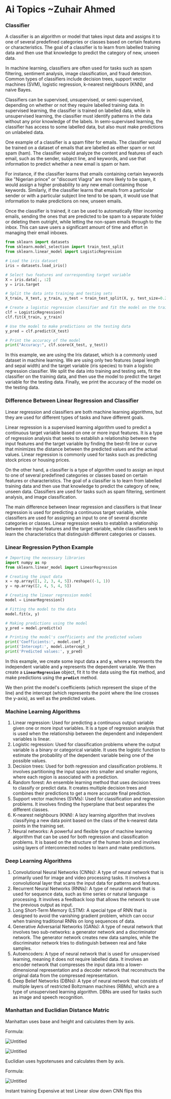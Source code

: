 # Ai Topics                     ~Zuhair Ahmed

### Classifier

A classifier is an algorithm or model that takes input data and assigns it to one of several predefined categories or classes based on certain features or characteristics. The goal of a classifier is to learn from labelled training data and then use that knowledge to predict the category of new, unseen data.

In machine learning, classifiers are often used for tasks such as spam filtering, sentiment analysis, image classification, and fraud detection. Common types of classifiers include decision trees, support vector machines (SVM), logistic regression, k-nearest neighbours (KNN), and naive Bayes.

Classifiers can be supervised, unsupervised, or semi-supervised, depending on whether or not they require labelled training data. In supervised learning, the classifier is trained on labelled data, while in unsupervised learning, the classifier must identify patterns in the data without any prior knowledge of the labels. In semi-supervised learning, the classifier has access to some labelled data, but also must make predictions on unlabeled data.

One example of a classifier is a spam filter for emails. The classifier would be trained on a dataset of emails that are labelled as either spam or not spam (ham). The classifier would analyze the content and features of each email, such as the sender, subject line, and keywords, and use that information to predict whether a new email is spam or ham.

For instance, if the classifier learns that emails containing certain keywords like "Nigerian prince" or "discount Viagra" are more likely to be spam, it would assign a higher probability to any new email containing those keywords. Similarly, if the classifier learns that emails from a particular sender or with a particular subject line tend to be spam, it would use that information to make predictions on new, unseen emails.

Once the classifier is trained, it can be used to automatically filter incoming emails, sending the ones that are predicted to be spam to a separate folder or deleting them outright, while letting the non-spam emails through to the inbox. This can save users a significant amount of time and effort in managing their email inboxes.

```python
from sklearn import datasets
from sklearn.model_selection import train_test_split
from sklearn.linear_model import LogisticRegression

# Load the iris dataset
iris = datasets.load_iris()

# Select two features and corresponding target variable
X = iris.data[:, :2]
y = iris.target

# Split the data into training and testing sets
X_train, X_test, y_train, y_test = train_test_split(X, y, test_size=0.2, random_state=42)

# Create a logistic regression classifier and fit the model on the training data
clf = LogisticRegression()
clf.fit(X_train, y_train)

# Use the model to make predictions on the testing data
y_pred = clf.predict(X_test)

# Print the accuracy of the model
print("Accuracy:", clf.score(X_test, y_test))
```

In this example, we are using the Iris dataset, which is a commonly used dataset in machine learning. We are using only two features (sepal length and sepal width) and the target variable (iris species) to train a logistic regression classifier. We split the data into training and testing sets, fit the classifier on the training data, and then use the model to predict the target variable for the testing data. Finally, we print the accuracy of the model on the testing data.

### Difference Between Linear Regression and Classifier

Linear regression and classifiers are both machine learning algorithms, but they are used for different types of tasks and have different goals.

Linear regression is a supervised learning algorithm used to predict a continuous target variable based on one or more input features. It is a type of regression analysis that seeks to establish a relationship between the input features and the target variable by finding the best-fit line or curve that minimizes the distance between the predicted values and the actual values. Linear regression is commonly used for tasks such as predicting stock prices or housing prices.

On the other hand, a classifier is a type of algorithm used to assign an input to one of several predefined categories or classes based on certain features or characteristics. The goal of a classifier is to learn from labelled training data and then use that knowledge to predict the category of new, unseen data. Classifiers are used for tasks such as spam filtering, sentiment analysis, and image classification.

The main difference between linear regression and classifiers is that linear regression is used for predicting a continuous target variable, while classifiers are used for assigning an input to one of several discrete categories or classes. Linear regression seeks to establish a relationship between the input features and the target variable, while classifiers seek to learn the characteristics that distinguish different categories or classes.

### Linear Regression Python Example

```python
# Importing the necessary libraries
import numpy as np
from sklearn.linear_model import LinearRegression

# Creating the input data
x = np.array([1, 2, 3, 4, 5]).reshape((-1, 1))
y = np.array([2, 4, 5, 4, 5])

# Creating the linear regression model
model = LinearRegression()

# Fitting the model to the data
model.fit(x, y)

# Making predictions using the model
y_pred = model.predict(x)

# Printing the model's coefficients and the predicted values
print('Coefficients:', model.coef_)
print('Intercept:', model.intercept_)
print('Predicted values:', y_pred)
```

In this example, we create some input data **`x`** and **`y`**, where **`x`** represents the independent variable and **`y`** represents the dependent variable. We then create a **`LinearRegression`** object, fit it to the data using the **`fit`** method, and make predictions using the **`predict`** method.

We then print the model's coefficients (which represent the slope of the line) and the intercept (which represents the point where the line crosses the y-axis), as well as the predicted values.

### Machine Learning Algorithms

1. Linear regression: Used for predicting a continuous output variable given one or more input variables. It is a type of regression analysis that is used when the relationship between the dependent and independent variables is linear.
2. Logistic regression: Used for classification problems where the output variable is a binary or categorical variable. It uses the logistic function to estimate the probability of the dependent variable being one of the possible values.
3. Decision trees: Used for both regression and classification problems. It involves partitioning the input space into smaller and smaller regions, where each region is associated with a prediction.
4. Random forest: An ensemble learning method that uses decision trees to classify or predict data. It creates multiple decision trees and combines their predictions to get a more accurate final prediction.
5. Support vector machines (SVMs): Used for classification and regression problems. It involves finding the hyperplane that best separates the different classes.
6. K-nearest neighbours (KNN): A lazy learning algorithm that involves classifying a new data point based on the class of the k-nearest data points in the training set.
7. Neural networks: A powerful and flexible type of machine learning algorithm that can be used for both regression and classification problems. It is based on the structure of the human brain and involves using layers of interconnected nodes to learn and make predictions.

### Deep Learning Algorithms

1. Convolutional Neural Networks (CNNs): A type of neural network that is primarily used for image and video processing tasks. It involves a convolutional layer that scans the input data for patterns and features.
2. Recurrent Neural Networks (RNNs): A type of neural network that is used for sequence data, such as time series or natural language processing. It involves a feedback loop that allows the network to use the previous output as input.
3. Long Short-Term Memory (LSTM): A special type of RNN that is designed to avoid the vanishing gradient problem, which can occur when training traditional RNNs on long sequences of data.
4. Generative Adversarial Networks (GANs): A type of neural network that involves two sub-networks: a generator network and a discriminator network. The generator network creates new data samples, while the discriminator network tries to distinguish between real and fake samples.
5. Autoencoders: A type of neural network that is used for unsupervised learning, meaning it does not require labelled data. It involves an encoder network that compresses the input data into a lower-dimensional representation and a decoder network that reconstructs the original data from the compressed representation.
6. Deep Belief Networks (DBNs): A type of neural network that consists of multiple layers of restricted Boltzmann machines (RBMs), which are a type of unsupervised learning algorithm. DBNs are used for tasks such as image and speech recognition.

### Manhattan and Euclidian Distance Matric

Manhattan uses base and height and calculates them by axis.

Formula: 

![Untitled](Ai%20Topics%20~Zuhair%20Ahmed/Untitled.png)

![Untitled](Ai%20Topics%20~Zuhair%20Ahmed/Untitled%201.png)

Euclidian uses hypotenuses and calculates them by axis.

Formula: 

![Untitled](Ai%20Topics%20~Zuhair%20Ahmed/Untitled%202.png)

Instant training
Expensive at test
Linear slow down
CNN flips this